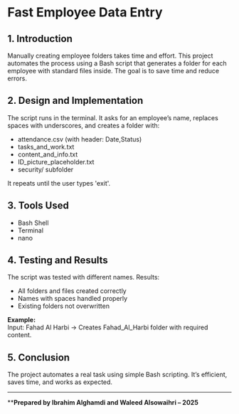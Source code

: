 # Fast Employee Data Entry

## 1. Introduction

Manually creating employee folders takes time and effort. This project automates the process using a Bash script that generates a folder for each employee with standard files inside. The goal is to save time and reduce errors.

## 2. Design and Implementation

The script runs in the terminal. It asks for an employee’s name, replaces spaces with underscores, and creates a folder with:

- attendance.csv (with header: Date,Status)  
- tasks_and_work.txt  
- content_and_info.txt  
- ID_picture_placeholder.txt  
- security/ subfolder  

It repeats until the user types 'exit'.

## 3. Tools Used

- Bash Shell  
- Terminal  
- nano

## 4. Testing and Results

The script was tested with different names. Results:

- All folders and files created correctly  
- Names with spaces handled properly  
- Existing folders not overwritten  

**Example:**  
Input: Fahad Al Harbi → Creates Fahad_Al_Harbi folder with required content.

## 5. Conclusion

The project automates a real task using simple Bash scripting. It’s efficient, saves time, and works as expected.


---

****Prepared by Ibrahim Alghamdi and Waleed Alsowaihri – 2025**
